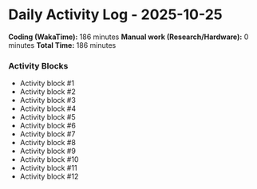 # Daily Activity Log - 2025-10-25

**Coding (WakaTime):** 186 minutes
**Manual work (Research/Hardware):** 0 minutes
**Total Time:** 186 minutes

### Activity Blocks
- Activity block #1
- Activity block #2
- Activity block #3
- Activity block #4
- Activity block #5
- Activity block #6
- Activity block #7
- Activity block #8
- Activity block #9
- Activity block #10
- Activity block #11
- Activity block #12
